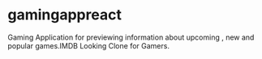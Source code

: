 # gamingappreact
 Gaming Application for previewing information about upcoming , new and popular games.IMDB Looking Clone for Gamers.
